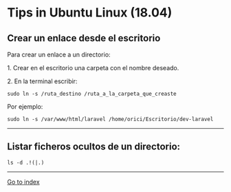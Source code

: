 # Tips in Ubuntu Linux (18.04)

## Crear un enlace desde el escritorio

Para crear un enlace a un directorio:

1.&nbsp;Crear en el escritorio una carpeta con el nombre deseado.

2.&nbsp;En la terminal escribir:

	sudo ln -s /ruta_destino /ruta_a_la_carpeta_que_creaste

Por ejemplo:

	sudo ln -s /var/www/html/laravel /home/orici/Escritorio/dev-laravel


***

## Listar ficheros ocultos de un directorio:

	ls -d .!(|.)


***

[Go to index](../../README.md)
